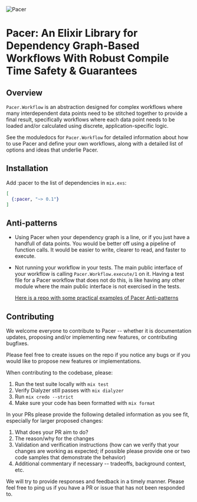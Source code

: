 <object data="assets/logo.png" type="image/jpeg">
  <img src="assets/PACER.png" alt="Pacer" />
</object>

# Pacer: An Elixir Library for Dependency Graph-Based Workflows With Robust Compile Time Safety & Guarantees

## Overview

`Pacer.Workflow` is an abstraction designed for complex workflows where many interdependent data points need to be
stitched together to provide a final result, specifically workflows where each data point needs to be
loaded and/or calculated using discrete, application-specific logic.

See the moduledocs for `Pacer.Workflow` for detailed information about how to use Pacer and define your own
workflows, along with a detailed list of options and ideas that underlie Pacer.

## Installation

Add :pacer to the list of dependencies in `mix.exs`:

```elixir
[
  {:pacer, "~> 0.1"}
]
```

## Anti-patterns

- Using Pacer when your dependency graph is a line, or if you just have a
  handfull of data points. You would be better off using a pipeline of function
  calls. It would be easier to write, clearer to read, and faster to execute.
- Not running your workflow in your tests. The main public interface of your
  workflow is calling `Pacer.Workflow.execute/1` on it. Having a test file
  for a Pacer workflow that does not do this, is like having any other module
  where the main public interface is not exercised in the tests.

  [Here is a repo with some practical examples of Pacer Anti-patterns](https://github.com/dewetblomerus/pacer_anti_patterns)

## Contributing

We welcome everyone to contribute to Pacer -- whether it is documentation updates, proposing and/or implementing new features, or contributing bugfixes.

Please feel free to create issues on the repo if you notice any bugs or if you would like to propose new features or implementations.

When contributing to the codebase, please:

1. Run the test suite locally with `mix test`
2. Verify Dialyzer still passes with `mix dialyzer`
3. Run `mix credo --strict`
4. Make sure your code has been formatted with `mix format`

In your PRs please provide the following detailed information as you see fit, especially for larger proposed changes:

1. What does your PR aim to do?
2. The reason/why for the changes
3. Validation and verification instructions (how can we verify that your changes are working as expected; if possible please provide one or two code samples that demonstrate the behavior)
4. Additional commentary if necessary -- tradeoffs, background context, etc.

We will try to provide responses and feedback in a timely manner. Please feel free to ping us if you have a PR or issue that has not been responded to.
